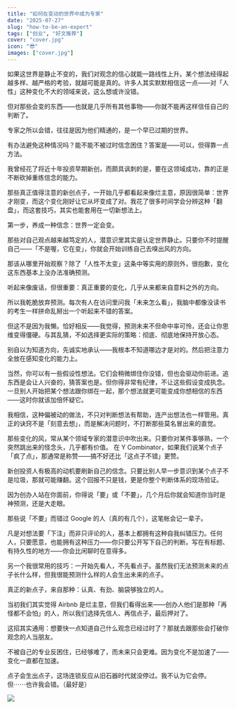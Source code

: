 ```yaml
---
title: "如何在变动的世界中成为专家"
date: "2025-07-27"
slug: "how-to-be-an-expert"
tags: ["创业", "好文推荐"]
cover: "cover.jpg"
icon: "😎"
images: ["cover.jpg"]
---
```

如果这世界是静止不变的，我们对观念的信心就能一路线性上升。某个想法经得起越多样、越严格的考验，就越可能是真的。许多人其实默默相信这一点——对「人性」这种变化不大的领域来说，这么想或许没错。



但对那些会变的东西——也就是几乎所有其他事物——你就不能再这样信任自己的判断了。



专家之所以会错，往往是因为他们精通的，是一个早已过期的世界。



有办法避免这种情况吗？能不能不被过时信念困住？答案是——可以，但得靠一点方法。



我曾经花了将近十年投资早期新创，而颇具讽刺的是，要在这领域成功，靠的正是不断砍掉重练信念的能力。



那些真正值得注意的新创点子，一开始几乎都看起来像烂主意，原因很简单：世界才刚变，而这个变化刚好让它从坏变成了对。我花了很多时间学会分辨这种「翻盘」，而这套技巧，其实也能套用在一切新想法上。



第一步，养成一种信念：世界一定会变。



那些对自己观点越来越笃定的人，潜意识里其实是认定世界静止。只要你不时提醒自己——「不是喔，它在变」，你就会开始训练自己去嗅出风的方向。



那该从哪里开始观察？除了「人性不太变」这条中等实用的原则外，很抱歉，变化这东西基本上没办法准确预测。



听起来像废话，但很重要：真正重要的变化，几乎从来都来自意料之外的方向。



所以我乾脆放弃预测。每次有人在访问里问我「未来怎么看」，我脑中都像没读书的考生一样拼命乱掰出一个听起来不错的答案。



但这不是因为我懒。恰好相反——我觉得，预测未来不但命中率可怜，还会让你思维变得僵硬。与其乱猜，不如选择更实际的策略：彻底、彻底地保持开放心态。



别自以为知道方向，先诚实地承认——我根本不知道哪边才是对的。然后把注意力全放在感知变化的能力上。



当然，你可以有一些假设性想法。它们会稍微绑住你没错，但也会驱动你前进。追东西是会让人兴奋的，猜答案也是。但你得非常有纪律，不让这些假设变成执念。
一旦别人开始把某个想法跟你绑在一起，那个想法就更可能变成你想相信的东西——这时你就该加倍怀疑它。



我相信，这种偏被动的做法，不只对判断想法有帮助，连产出想法也一样管用。真正的诀窍不是「刻意去想」，而是解决问题时，不打断那些莫名冒出来的直觉。



那些变化的风，常从某个领域专家的潜意识中吹出来。只要你对某件事够熟，一个突然跳出来的怪念头，几乎都有价值。
在 Y Combinator，如果我们说某个点子「疯了点」，那通常是称赞——搞不好还比「这点子不错」更赞。



新创投资人有极高的动机要刷新自己的信念。只要比别人早一步意识到某个点子不是垃圾，那就可能赚翻。这个回报不只是钱，更是你整个判断体系的现场验证。



因为创办人站在你面前，你得说「要」或「不要」，几个月后你就会知道你当时是神预测，还是大走眼。



那些说「不要」而错过 Google 的人（真的有几个），这笔帐会记一辈子。



凡是对想法要「下注」而非只评论的人，基本上都拥有这种自我纠错压力。任何人，只要愿意，也能拥有这种压力——你只要公开写下自己的判断。写在有标题、有持久性的地方——你会比闲聊时在意得多。



另一个我很常用的技巧：一开始先看人，不先看点子。虽然我们无法预测未来的点子长什么样，但我很能预测什么样的人会生出未来的点子。



真正的新点子，来自那种：认真、有劲、脑袋够独立的人。



当初我们其实觉得 Airbnb 是烂主意，但我们看得出来——创办人他们是那种「再怪都不会怕」的人，所以我们选择先信人、再信点子，最后押对了。



这招其实通用：想要快一点知道自己什么观念已经过时了？那就去跟那些会打破你观念的人当朋友。



不被自己的专业反困住，已经够难了，而未来只会更难。因为变化不是加速了——变化一直都在加速。



点子会生出点子，这场连锁反应从旧石器时代就没停过。我不认为它会停。
但⋯⋯也许我会错。（最好是）




![](https://prod-files-secure.s3.us-west-2.amazonaws.com/112d0858-5090-4d34-a606-b75eb8d65fd2/46476355-9cf3-4e99-9b7a-3531bc426380/1000202064.png?X-Amz-Algorithm=AWS4-HMAC-SHA256&X-Amz-Content-Sha256=UNSIGNED-PAYLOAD&X-Amz-Credential=ASIAZI2LB466TKJ3G4B2%2F20250925%2Fus-west-2%2Fs3%2Faws4_request&X-Amz-Date=20250925T161547Z&X-Amz-Expires=3600&X-Amz-Security-Token=IQoJb3JpZ2luX2VjEPD%2F%2F%2F%2F%2F%2F%2F%2F%2F%2FwEaCXVzLXdlc3QtMiJHMEUCIH6DQ6Xpfs2h4WX6kg3NUSQ4qpGyilwOM0UowS9dvfe5AiEA7InosbM5MFrzrDcn95VpZD%2F7Tdp51BKUsKbwU1Sl58Iq%2FwMIeBAAGgw2Mzc0MjMxODM4MDUiDAeVOgBM245tkl%2BOlyrcA0fA3trgT1Ty9za0LamYryNVzaV9WPV6hrTACB58JOgbjCd1mEv9XdyYu2x2zvMdaK5yWQEphvg6mvh8K4o8Jnx%2Fkz86UAc%2Bo5H%2F2lH75ZNkFaF%2F%2BFhTe1pOghlyaXpyTsU%2FIzjiezadikPzCeB7OAeSFKwhHwvngYv9%2F8D%2Fol3vgu2C1lEiTZKlSBOJNXRmbyO0C2sQO2w%2Fh5cboEqn9ujvWUZO9Vhf8ztqwf3u6cGNMt%2FbCkAP%2BIXS%2FHNrfxeuH%2BSEc1cphgvGECW4qHtJWrryWMorFWITbHBCBibnyfX3hEty57JbenE4FJObAtEtKaRdU4OqxwT98pGR9UAgkGd6%2FGa%2BnX8Tunei8DbWFrhZ8QwYKItEYeSd604wDVAQ%2FJkCsC7GoPYBJ7wcedY5Fy7i7KljS29qMCs37lKDDS3IE3yJOS4gTjjhHdXalpdNqxHjrOR2sO5P4lOfcmgJ%2BH2pVhyz8FtW9cZs2I7mnFf3IkcD3tfZwHMowS4DnEi%2BHz3m9zxJbWra1QHKQmvhP5QY0kESh6C%2Fzwqnf4ph%2BBqEEt2z3c9ddcJu%2FFiwyKo%2FeL8PwQTmGS5jc%2B5exhbUk9M3mOecsto%2F821tC5Wo84h9WkESRw7IvFtROOLMMLK81cYGOqUB23PUXsDMvxIztNl8YJTY9mekluYob7QE7%2FpZtOZXXTrl05MmhtCyPl0jWqQ2NtDfj9PfJFr4E3nIQkmG9baRoVOMXShhqQWxJlacpTJMbTN%2BCr6n7DMUJcf3zdztj4aec7RsJSIad0MV%2FiyI%2F2jQdYtelVi1PsZK25N1c%2B1qABObzbV1wKOE4EjJs4Wu7muVs20cb%2B%2Bv3rdte3Nfky2XPXEzUO2W&X-Amz-Signature=4bf0f3c5074edf1922b56081292995ae29f3d00a3cb2fd001e71fdd82bbdc5e6&X-Amz-SignedHeaders=host&x-amz-checksum-mode=ENABLED&x-id=GetObject)

